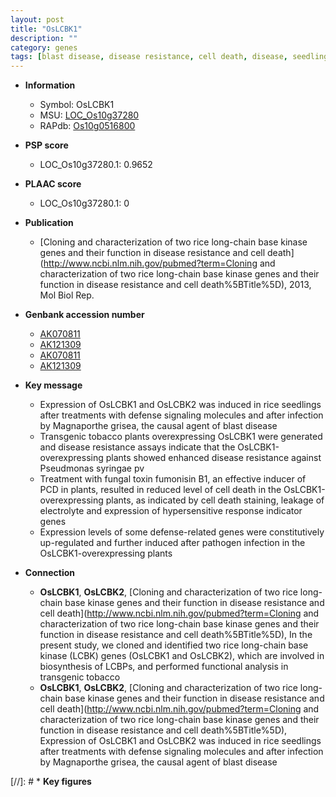 ```yaml
---
layout: post
title: "OsLCBK1"
description: ""
category: genes
tags: [blast disease, disease resistance, cell death, disease, seedling, defense, blast]
---
```


* **Information**  
    + Symbol: OsLCBK1  
    + MSU: [LOC_Os10g37280](http://rice.plantbiology.msu.edu/cgi-bin/ORF_infopage.cgi?orf=LOC_Os10g37280)  
    + RAPdb: [Os10g0516800](http://rapdb.dna.affrc.go.jp/viewer/gbrowse_details/irgsp1?name=Os10g0516800)  

* **PSP score**  
    + LOC_Os10g37280.1: 0.9652 

* **PLAAC score**  
    + LOC_Os10g37280.1: 0 

* **Publication**  
    + [Cloning and characterization of two rice long-chain base kinase genes and their function in disease resistance and cell death](http://www.ncbi.nlm.nih.gov/pubmed?term=Cloning and characterization of two rice long-chain base kinase genes and their function in disease resistance and cell death%5BTitle%5D), 2013, Mol Biol Rep.

* **Genbank accession number**  
    + [AK070811](http://www.ncbi.nlm.nih.gov/nuccore/AK070811)
    + [AK121309](http://www.ncbi.nlm.nih.gov/nuccore/AK121309)
    + [AK070811](http://www.ncbi.nlm.nih.gov/nuccore/AK070811)
    + [AK121309](http://www.ncbi.nlm.nih.gov/nuccore/AK121309)

* **Key message**  
    + Expression of OsLCBK1 and OsLCBK2 was induced in rice seedlings after treatments with defense signaling molecules and after infection by Magnaporthe grisea, the causal agent of blast disease
    + Transgenic tobacco plants overexpressing OsLCBK1 were generated and disease resistance assays indicate that the OsLCBK1-overexpressing plants showed enhanced disease resistance against Pseudmonas syringae pv
    + Treatment with fungal toxin fumonisin B1, an effective inducer of PCD in plants, resulted in reduced level of cell death in the OsLCBK1-overexpressing plants, as indicated by cell death staining, leakage of electrolyte and expression of hypersensitive response indicator genes
    + Expression levels of some defense-related genes were constitutively up-regulated and further induced after pathogen infection in the OsLCBK1-overexpressing plants

* **Connection**  
    + __OsLCBK1__, __OsLCBK2__, [Cloning and characterization of two rice long-chain base kinase genes and their function in disease resistance and cell death](http://www.ncbi.nlm.nih.gov/pubmed?term=Cloning and characterization of two rice long-chain base kinase genes and their function in disease resistance and cell death%5BTitle%5D), In the present study, we cloned and identified two rice long-chain base kinase (LCBK) genes (OsLCBK1 and OsLCBK2), which are involved in biosynthesis of LCBPs, and performed functional analysis in transgenic tobacco
    + __OsLCBK1__, __OsLCBK2__, [Cloning and characterization of two rice long-chain base kinase genes and their function in disease resistance and cell death](http://www.ncbi.nlm.nih.gov/pubmed?term=Cloning and characterization of two rice long-chain base kinase genes and their function in disease resistance and cell death%5BTitle%5D), Expression of OsLCBK1 and OsLCBK2 was induced in rice seedlings after treatments with defense signaling molecules and after infection by Magnaporthe grisea, the causal agent of blast disease

[//]: # * **Key figures**  


